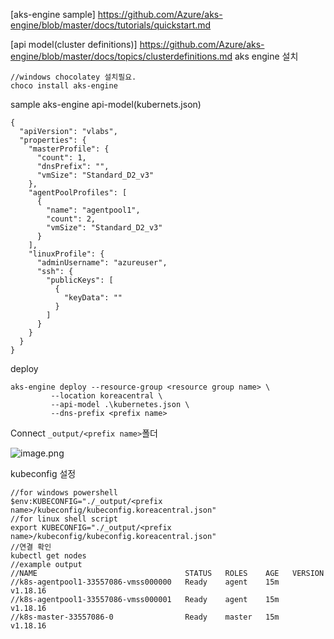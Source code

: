 [aks-engine sample]
https://github.com/Azure/aks-engine/blob/master/docs/tutorials/quickstart.md

[api model(cluster definitions)]
https://github.com/Azure/aks-engine/blob/master/docs/topics/clusterdefinitions.md
aks engine 설치
```
//windows chocolatey 설치필요.
choco install aks-engine
```


sample aks-engine api-model(kubernets.json)
``` 
{
  "apiVersion": "vlabs",
  "properties": {
    "masterProfile": {
      "count": 1,
      "dnsPrefix": "",
      "vmSize": "Standard_D2_v3"
    },
    "agentPoolProfiles": [
      {
        "name": "agentpool1",
        "count": 2,
        "vmSize": "Standard_D2_v3"
      }
    ],
    "linuxProfile": {
      "adminUsername": "azureuser",
      "ssh": {
        "publicKeys": [
          {
            "keyData": ""
          }
        ]
      }
    }
  }
}
```
deploy 
```
aks-engine deploy --resource-group <resource group name> \
         --location koreacentral \
         --api-model .\kubernetes.json \
         --dns-prefix <prefix name>
```
Connect
`_output/<prefix name>`폴더

![image.png](/.attachments/image-38c314b0-55d1-4d2d-a71f-3fe870bf53f6.png)

kubeconfig 설정
```
//for windows powershell
$env:KUBECONFIG="./_output/<prefix name>/kubeconfig/kubeconfig.koreacentral.json"
//for linux shell script
export KUBECONFIG="./_output/<prefix name>/kubeconfig/kubeconfig.koreacentral.json"
//연결 확인
kubectl get nodes
//example output
//NAME                                 STATUS   ROLES    AGE   VERSION
//k8s-agentpool1-33557086-vmss000000   Ready    agent    15m   v1.18.16
//k8s-agentpool1-33557086-vmss000001   Ready    agent    15m   v1.18.16
//k8s-master-33557086-0                Ready    master   15m   v1.18.16
```
